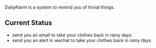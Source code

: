 DailyAlarm is a system to remind you of trivial things.

## Current Status

- send you an email to take your clothes back in rainy days
- send you an alert in wechat to take your clothes back in rainy days


